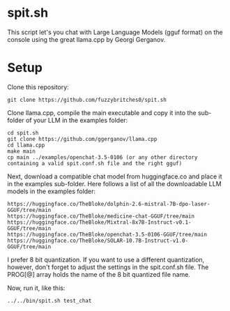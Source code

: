 # spit.sh

This script let's you chat with Large Language Models (gguf format) on the console using the great llama.cpp by Georgi Gerganov.

# Setup

Clone this repository:
```
git clone https://github.com/fuzzybritches0/spit.sh
```

Clone llama.cpp, compile the main executable and copy it into the sub-folder of your LLM in the examples folder:
```
cd spit.sh
git clone https://github.com/ggerganov/llama.cpp
cd llama.cpp
make main
cp main ../examples/openchat-3.5-0106 (or any other directory containing a valid spit.conf.sh file and the right gguf)
```
Next, download a compatible chat model from huggingface.co and place it in the examples sub-folder. Here follows a list of all the downloadable LLM models in the examples folder:
```
https://huggingface.co/TheBloke/dolphin-2.6-mistral-7B-dpo-laser-GGUF/tree/main
https://huggingface.co/TheBloke/medicine-chat-GGUF/tree/main
https://huggingface.co/TheBloke/Mixtral-8x7B-Instruct-v0.1-GGUF/tree/main
https://huggingface.co/TheBloke/openchat-3.5-0106-GGUF/tree/main
https://huggingface.co/TheBloke/SOLAR-10.7B-Instruct-v1.0-GGUF/tree/main
```
I prefer 8 bit quantization. If you want to use a different quantization, however, don't forget to adjust the settings in the spit.conf.sh file. The PROG[@] array holds the name of the 8 bit quantized file name.

Now, run it, like this:
```
../../bin/spit.sh test_chat
```
